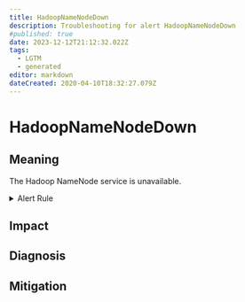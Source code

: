 ```yaml
---
title: HadoopNameNodeDown
description: Troubleshooting for alert HadoopNameNodeDown
#published: true
date: 2023-12-12T21:12:32.022Z
tags: 
  - LGTM
  - generated
editor: markdown
dateCreated: 2020-04-10T18:32:27.079Z
---
```


# HadoopNameNodeDown

## Meaning
[//]: # "Short paragraph that explains what the alert means"
The Hadoop NameNode service is unavailable.

<details>
  <summary>Alert Rule</summary>

{{% rule "hadoop/jmx_exporter.yml" "HadoopNameNodeDown" %}}

<!-- Rule when generated

```yaml
alert: HadoopNameNodeDown
expr: up{job="hadoop-namenode"} == 0
for: 5m
labels:
    severity: critical
annotations:
    summary: Hadoop Name Node Down (instance {{ $labels.instance }})
    description: |-
        The Hadoop NameNode service is unavailable.
          VALUE = {{ $value }}
          LABELS = {{ $labels }}
    runbook: https://github.com/srerun/prometheus-alerts/blob/main/content/runbooks/jmx_exporter/HadoopNameNodeDown.md

```

-->

</details>


## Impact
[//]: # "What could / will happen if the alert is not addressed"



## Diagnosis
[//]: # "Steps to take to identify the cause of the problem"



## Mitigation
[//]: # "The steps necessary to resolve the alert"
